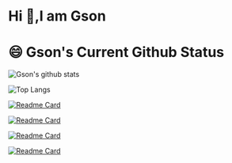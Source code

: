 # Hi 👋,I am Gson

<!--
**yuanyu90221/yuanyu90221** is a ✨ _special_ ✨ repository because its `README.md` (this file) appears on your GitHub profile.

Here are some ideas to get you started:

- 🔭 I’m currently working on ...
- 🌱 I’m currently learning ...
- 👯 I’m looking to collaborate on ...
- 🤔 I’m looking for help with ...
- 💬 Ask me about ...
- 📫 How to reach me: ...
- 😄 Pronouns: ...
- ⚡ Fun fact: ...
-->

# 😄 Gson's Current Github Status

![Gson's github stats](https://github-readme-stats.vercel.app/api?username=yuanyu90221&layout=compact&theme=vue-dark)

![Top Langs](https://github-readme-stats.vercel.app/api/top-langs/?username=yuanyu90221&layout=compact&theme=vue-dark&langs_count=10)

[![Readme Card](https://github-readme-stats.vercel.app/api/pin/?username=yuanyu90221&repo=cheerio-ptt-crawler)](https://github.com/yuanyu90221/cheerio-ptt-crawler)

[![Readme Card](https://github-readme-stats.vercel.app/api/pin/?username=yuanyu90221&repo=ethereum_blockchain_services)](https://github.com/yuanyu90221/ethereum_blockchain_services)

[![Readme Card](https://github-readme-stats.vercel.app/api/pin/?username=yuanyu90221&repo=task-management-system)](https://github.com/yuanyu90221/task-management-system)

[![Readme Card](https://github-readme-stats.vercel.app/api/pin/?username=yuanyu90221&repo=serverless_todo_list)](https://github.com/yuanyu90221/serverless_todo_list)